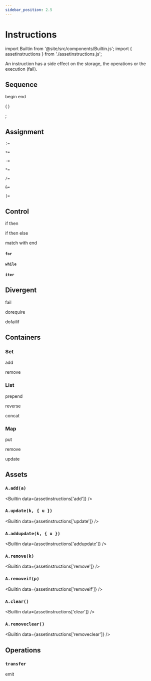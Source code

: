 ```yaml
---
sidebar_position: 2.5
---
```


# Instructions

import Builtin from '@site/src/components/Builtin.js';
import { assetinstructions } from './assetinstructions.js';


An instruction has a side effect on the storage, the operations or the execution (fail).

## Sequence

begin end

( )

;

## Assignment

`:=`

`+=`

`-=`

`*=`

`/=`

`&=`

`|=`


## Control

if then

if then else

match with end

#### `for`

#### `while`

#### `iter`

## Divergent

fail

dorequire

dofailif

## Containers

### Set
add

remove

### List
prepend

reverse

concat

### Map
put

remove

update

## Assets

### `A.add(a)`

<Builtin data={assetinstructions['add']} />

### `A.update(k, { u })`

<Builtin data={assetinstructions['update']} />

### `A.addupdate(k, { u })`

<Builtin data={assetinstructions['addupdate']} />

### `A.remove(k)`

<Builtin data={assetinstructions['remove']} />

### `A.removeif(p)`

<Builtin data={assetinstructions['removeif']} />

### `A.clear()`

<Builtin data={assetinstructions['clear']} />

### `A.removeclear()`

<Builtin data={assetinstructions['removeclear']} />

## Operations

### `transfer`

emit